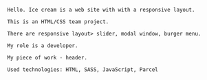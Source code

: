     Hello. Ice cream is a web site with with a responsive layout.

    This is an HTML/CSS team project.

    There are responsive layout> slider, modal window, burger menu.

    My role is a developer.

    My piece of work - header.

    Used technologies: HTML, SASS, JavaScript, Parcel
